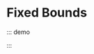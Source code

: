 # Fixed Bounds

::: demo
<template>

  <div>
    <div>
      Marker is placed at {{ marker.lat }}, {{ marker.lng }}, bounds are
      {{ bounds }}
      <br>
    </div>
    <l-map
      :zoom="zoom"
      :center="center"
      :bounds="bounds"
      :max-bounds="maxBounds"
      style="height: 500px; width: 100%"
    >
      <l-tile-layer
        :url="url"
        :attribution="attribution"
      />
      <l-marker :lat-lng="marker" />
    </l-map>
  </div>
</template>

<script>
import { latLngBounds, latLng } from "leaflet";
import { LMap, LTileLayer, LMarker, fixDefaultIcons } from "vue2-leaflet";

fixDefaultIcons();

export default {
  name: "SetBounds",
  components: {
    LMap,
    LTileLayer,
    LMarker
  },
  data() {
    return {
      zoom: 13,
      center: [0, 0],
      bounds: latLngBounds([
        [40.70081290280357, -74.26963806152345],
        [40.82991732677597, -74.08716201782228]
      ]),
      maxBounds: latLngBounds([
        [40.70081290280357, -74.26963806152345],
        [40.82991732677597, -74.08716201782228]
      ]),
      url: 'https://{s}.tile.openstreetmap.org/{z}/{x}/{y}.png',
      attribution:
        '&copy; <a href="http://osm.org/copyright">OpenStreetMap</a> contributors',
      marker: latLng(47.41322, -1.219482)
    };
  }
};
</script>

:::
